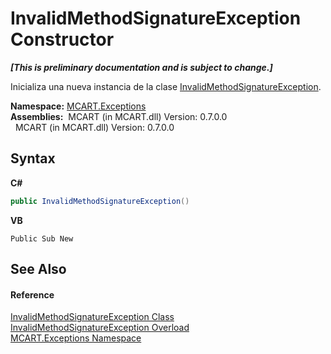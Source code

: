 # InvalidMethodSignatureException Constructor 
 _**\[This is preliminary documentation and is subject to change.\]**_

Inicializa una nueva instancia de la clase <a href="8c26d81d-749a-4e23-d0dd-546c447b4c23">InvalidMethodSignatureException</a>.

**Namespace:**&nbsp;<a href="36e6166c-cb29-ee06-1b8a-ebc61fae7b0a">MCART.Exceptions</a><br />**Assemblies:**&nbsp;&nbsp;MCART (in MCART.dll) Version: 0.7.0.0<br />&nbsp;&nbsp;MCART (in MCART.dll) Version: 0.7.0.0<br />

## Syntax

**C#**<br />
``` C#
public InvalidMethodSignatureException()
```

**VB**<br />
``` VB
Public Sub New
```


## See Also


#### Reference
<a href="8c26d81d-749a-4e23-d0dd-546c447b4c23">InvalidMethodSignatureException Class</a><br /><a href="352bfdca-9ec1-4015-46d2-0f298cdbfada">InvalidMethodSignatureException Overload</a><br /><a href="36e6166c-cb29-ee06-1b8a-ebc61fae7b0a">MCART.Exceptions Namespace</a><br />